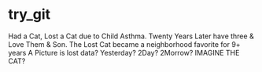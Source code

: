 # try_git
Had a Cat, Lost a Cat due to Child Asthma.
Twenty Years Later have three & Love Them & Son. 
The Lost Cat became a neighborhood favorite for 9+ years
A Picture is lost data? Yesterday? 2Day? 2Morrow? IMAGINE THE CAT?
